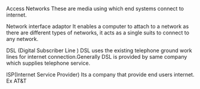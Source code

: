 Access Networks
These are media using which end systems connect to internet.

Network interface adaptor
It enables a computer to attach to a network as there are different types of networks, it acts as a single suits to connect to any network.

DSL (Digital Subscriber Line )
DSL uses the existing telephone ground work lines for internet connection.Generally DSL is provided by same company which supplies telephone service.

ISP(Internet Service Provider)
Its a company that provide end users internet.
Ex AT&T

